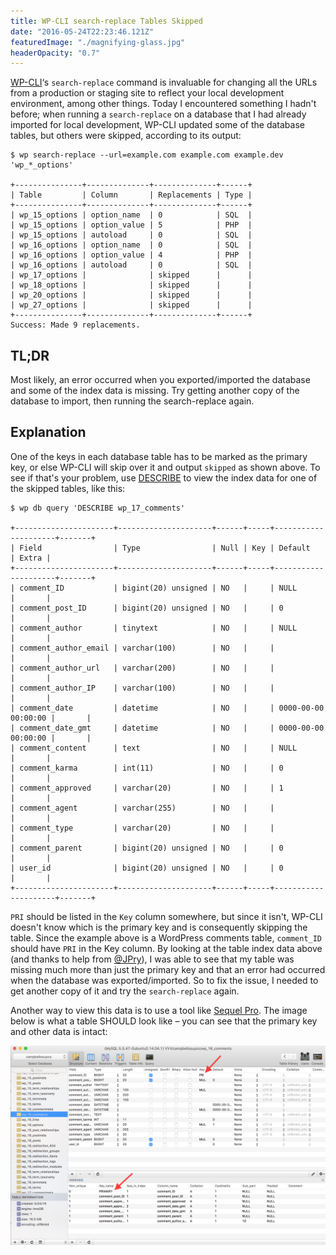 ```yaml
---
title: WP-CLI search-replace Tables Skipped
date: "2016-05-24T22:23:46.121Z"
featuredImage: "./magnifying-glass.jpg"
headerOpacity: "0.7"
---
```


[WP-CLI](https://wp-cli.org/)‘s `search-replace` command is invaluable for changing all the URLs from a production or staging site to reflect your local development environment, among other things. Today I encountered something I hadn't before; when running a `search-replace` on a database that I had already imported for local development, WP-CLI updated some of the database tables, but others were skipped, according to its output:

```
$ wp search-replace --url=example.com example.com example.dev 'wp_*_options'

+---------------+--------------+--------------+------+
| Table         | Column       | Replacements | Type |
+---------------+--------------+--------------+------+
| wp_15_options | option_name  | 0            | SQL  |
| wp_15_options | option_value | 5            | PHP  |
| wp_15_options | autoload     | 0            | SQL  |
| wp_16_options | option_name  | 0            | SQL  |
| wp_16_options | option_value | 4            | PHP  |
| wp_16_options | autoload     | 0            | SQL  |
| wp_17_options |              | skipped      |      |
| wp_18_options |              | skipped      |      |
| wp_20_options |              | skipped      |      |
| wp_27_options |              | skipped      |      |
+---------------+--------------+--------------+------+
Success: Made 9 replacements.
```

## TL;DR

Most likely, an error occurred when you exported/imported the database and some of the index data is missing. Try getting another copy of the database to import, then running the search-replace again.

## Explanation

One of the keys in each database table has to be marked as the primary key, or else WP-CLI will skip over it and output `skipped` as shown above. To see if that's your problem, use [DESCRIBE](https://db.apache.org/derby/docs/10.3/tools/rtoolsijcomrefdescribe.html) to view the index data for one of the skipped tables, like this:

```
$ wp db query 'DESCRIBE wp_17_comments'

+----------------------+---------------------+------+-----+---------------------+-------+
| Field                | Type                | Null | Key | Default             | Extra |
+----------------------+---------------------+------+-----+---------------------+-------+
| comment_ID           | bigint(20) unsigned | NO   |     | NULL                |       |
| comment_post_ID      | bigint(20) unsigned | NO   |     | 0                   |       |
| comment_author       | tinytext            | NO   |     | NULL                |       |
| comment_author_email | varchar(100)        | NO   |     |                     |       |
| comment_author_url   | varchar(200)        | NO   |     |                     |       |
| comment_author_IP    | varchar(100)        | NO   |     |                     |       |
| comment_date         | datetime            | NO   |     | 0000-00-00 00:00:00 |       |
| comment_date_gmt     | datetime            | NO   |     | 0000-00-00 00:00:00 |       |
| comment_content      | text                | NO   |     | NULL                |       |
| comment_karma        | int(11)             | NO   |     | 0                   |       |
| comment_approved     | varchar(20)         | NO   |     | 1                   |       |
| comment_agent        | varchar(255)        | NO   |     |                     |       |
| comment_type         | varchar(20)         | NO   |     |                     |       |
| comment_parent       | bigint(20) unsigned | NO   |     | 0                   |       |
| user_id              | bigint(20) unsigned | NO   |     | 0                   |       |
+----------------------+---------------------+------+-----+---------------------+-------+
```

`PRI` should be listed in the `Key` column somewhere, but since it isn't, WP-CLI doesn't know which is the primary key and is consequently skipping the table. Since the example above is a WordPress comments table, `comment_ID` should have `PRI` in the Key column. By looking at the table index data above (and thanks to help from [@JPry](https://twitter.com/jpry)), I was able to see that my table was missing much more than just the primary key and that an error had occurred when the database was exported/imported. So to fix the issue, I needed to get another copy of it and try the `search-replace` again.

Another way to view this data is to use a tool like [Sequel Pro](http://www.sequelpro.com/). The image below is what a table SHOULD look like – you can see that the primary key and other data is intact:

![Sequel Pro screenshot](./primary-key.png)
